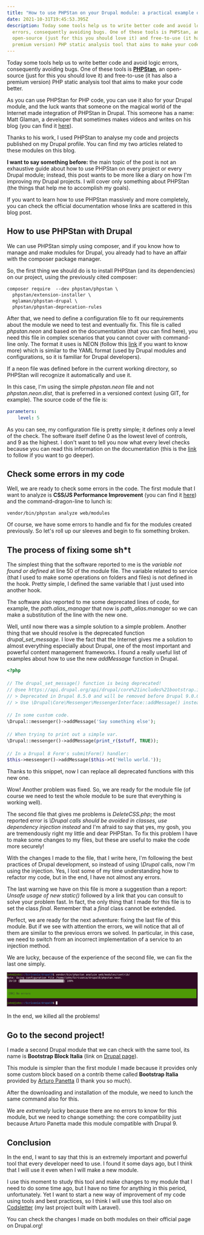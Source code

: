 ```yaml
---
title: "How to use PHPStan on your Drupal module: a practical example of mine"
date: 2021-10-31T19:45:53.395Z
description: Today some tools help us to write better code and avoid logic
  errors, consequently avoiding bugs. One of these tools is PHPStan, an
  open-source (just for this you should love it) and free-to-use (it has also a
  premium version) PHP static analysis tool that aims to make your code better.
---
```

Today some tools help us to write better code and avoid logic errors, consequently avoiding bugs. One of these tools is **[PHPStan](https://github.com/phpstan/phpstan)**, an open-source (just for this you should love it) and free-to-use (it has also a premium version) PHP static analysis tool that aims to make your code better.

As you can use PHPStan for PHP code, you can use it also for your Drupal module, and the luck wants that someone on the magical world of the Internet made integration of PHPStan in Drupal. This someone has a name: Matt Glaman, a developer that sometimes makes videos and writes on his blog (you can find it [here](https://mglaman.dev/)).

Thanks to his work, I used PHPStan to analyse my code and projects published on my Drupal profile. You can find my two articles related to these modules on this blog.

**I want to say something before:** the main topic of the post is not an exhaustive guide about how to use PHPStan on every project or every Drupal module; instead, this post wants to be more like a diary on how I'm improving my Drupal projects. I will cover only something about PHPStan (the things that help me to accomplish my goals).

If you want to learn how to use PHPStan massively and more completely, you can check the official documentation whose links are scattered in this blog post.

## How to use PHPStan with Drupal

We can use PHPStan simply using composer, and if you know how to manage and make modules for Drupal, you already had to have an affair with the composer package manager.

So, the first thing we should do is to install PHPStan (and its dependencies) on our project, using the previously cited composer:

```shell
composer require  --dev phpstan/phpstan \
  phpstan/extension-installer \
  mglaman/phpstan-drupal \
  phpstan/phpstan-deprecation-rules
```

After that, we need to define a configuration file to fit our requirements about the module we need to test and eventually fix. This file is called *phpstan.neon* and based on the documentation (that you can find here), you need this file in complex scenarios that you cannot cover with command-line only. The format it uses is NEON (follow this [link](https://ne-on.org/) if you want to know more) which is similar to the YAML format (used by Drupal modules and configurations, so it is familiar for Drupal developers).

If a neon file was defined before in the current working directory, so PHPStan will recognize it automatically and use it.

In this case, I'm using the simple *phpstan.neon* file and not *phpstan.neon.dist*, that is preferred in a versioned context (using GIT, for example). The source code of the file is:

```yaml
parameters:
	level: 5
```

As you can see, my configuration file is pretty simple; it defines only a level of the check. The software itself define 0 as the lowest level of controls, and 9 as the highest. I don't want to tell you now what every level checks because you can read this information on the documentation (this is the [link](https://phpstan.org/user-guide/rule-levels) to follow if you want to go deeper).

## Check some errors in my code

Well, we are ready to check some errors in the code. The first module that I want to analyze is **CSS/JS Performance Improvement** (you can find it [here](https://www.drupal.org/project/css_js_performance_improvement)) and the command-dragon-line to lunch is:

```shell
vendor/bin/phpstan analyze web/modules
```

Of course, we have some errors to handle and fix for the modules created previously. So let's roll up our sleeves and begin to fix something broken.

## The process of fixing some sh*t

The simplest thing that the software reported to me is the *variable not found or defined* at line 50 of the module file. The variable related to service (that I used to make some operations on folders and files) is not defined in the hook. Pretty simple, I defined the same variable that I just used into another hook.

The software also reported to me some deprecated lines of code, for example, the *path.alias_manager* that now is *path_alias.manager* so we can make a substitution of the line with the new one.

Well, until now there was a simple solution to a simple problem. Another thing that we should resolve is the deprecated function *drupal_set_message*. I love the fact that the Internet gives me a solution to almost everything especially about Drupal, one of the most important and powerful content management frameworks. I found a really useful list of examples about how to use the new *addMessage* function in Drupal.

```php
<?php

// The drupal_set_message() function is being deprecated!
// @see https://api.drupal.org/api/drupal/core%21includes%21bootstrap.inc/function/drupal_set_message/8.5.x
// > Deprecated in Drupal 8.5.0 and will be removed before Drupal 9.0.0.
// > Use \Drupal\Core\Messenger\MessengerInterface::addMessage() instead.

// In some custom code.
\Drupal::messenger()->addMessage('Say something else');

// When trying to print out a simple var.
\Drupal::messenger()->addMessage(print_r($stuff, TRUE));

// In a Drupal 8 Form's submitForm() handler:
$this->messenger()->addMessage($this->t('Hello world.'));
```

Thanks to this snippet, now I can replace all deprecated functions with this new one.

Wow! Another problem was fixed. So, we are ready for the module file (of course we need to test the whole module to be sure that everything is working well).

The second file that gives me problems is *DeleteCSS.php*; the most reported error is *\Drupal calls should be avoided in classes, use dependency injection instead* and I'm afraid to say that yes, my gosh, you are tremendously right my little and dear PHPStan. To fix this problem I have to make some changes to my files, but these are useful to make the code more securely!

With the changes I made to the file, that I write here, I'm following the best practices of Drupal development, so instead of using *\Drupal* calls, now I'm using the injection. Yes, I lost some of my time understanding how to refactor my code, but in the end, I have not almost any errors.

The last warning we have on this file is more a suggestion than a report: *Unsafe usage of new static()* followed by a link that you can consult to solve your problem fast. In fact, the only thing that I made for this file is to set the class *final*. Remember that a *final* class cannot be extended.

Perfect, we are ready for the next adventure: fixing the last file of this module. But if we see with attention the errors, we will notice that all of them are similar to the previous errors we solved. In particular, in this case, we need to switch from an incorrect implementation of a service to an injection method.

We are lucky, because of the experience of the second file, we can fix the last one simply.

![The output of PHPStan reported no errors](no_errors.png "The output of PHPStan reported no errors")

In the end, we killed all the problems!

## Go to the second project!

I made a second Drupal module that we can check with the same tool, its name is **Bootstrap Block Italia** (link on [Drupal page](https://www.drupal.org/project/bootstrap_block_italia)).

This module is simpler than the first module I made because it provides only some custom block based on a contrib theme called **Bootstrap Italia** provided by [Arturo Panetta](https://www.drupal.org/u/arturopanetta) (I thank you so much).

After the downloading and installation of the module, we need to lunch the same command also for this.

We are *extremely* lucky because there are no errors to know for this module, but we need to change something: the core compatibility just because Arturo Panetta made this module compatible with Drupal 9.

## Conclusion

In the end, I want to say that this is an extremely important and powerful tool that every developer need to use. I found it some days ago, but I think that I will use it even when I will make a new module.

I use this moment to study this tool and make changes to my module that I need to do some time ago, but I have no time for anything in this period, unfortunately. Yet I want to start a new way of improvement of my code using tools and best practices, so I think I will use this tool also on [Codsletter](https://codsletter.herokuapp.com/) (my last project built with Laravel).

You can check the changes I made on both modules on their official page on Drupal.org!